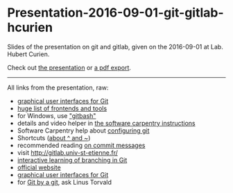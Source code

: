 # Presentation-2016-09-01-git-gitlab-hcurien

Slides of the presentation on git and gitlab, given on the 2016-09-01 at Lab. Hubert Curien.

Check out [the presentation](http://twitwi.github.io/Presentation-2016-09-01-git-gitlab-hcurien/) or [a pdf export](http://twitwi.github.io/Presentation-2016-09-01-git-gitlab-hcurien/Presentation-2016-09-01-git-gitlab-hcurien.pdf).

-----------

All links from the presentation, raw:

  - <a href="http://git-scm.com/downloads/guis">graphical user interfaces for Git</a>
  - <a href="https://git.wiki.kernel.org/index.php/InterfacesFrontendsAndTools">huge list of frontends and tools</a>
  - for Windows, use <a href="https://git-for-windows.github.io/">"gitbash"</a>
  - details and video helper in <a href="https://swcarpentry.github.io/workshop-template/#git">the software carpentry instructions</a>
  - Software Carpentry help about <a href="http://swcarpentry.github.io/git-novice/02-setup/">configuring git</a>
  - Shortcuts (<a href="http://stackoverflow.com/a/2222920/2297277">about ^ and ~</a>)
  - recommended reading <a href="http://chris.beams.io/posts/git-commit/">on commit messages</a>
  - visit <a href="http://gitlab.univ-st-etienne.fr/">http://gitlab.univ-st-etienne.fr/</a>
  - <a href="http://pcottle.github.io/learnGitBranching/">interactive learning of branching in Git</a>
  - <a href="http://git-scm.com/">official website</a>
  - <a href="http://git-scm.com/downloads/guis">graphical user interfaces for Git</a>
  - for <a href="http://www.youtube.com/watch?v=4XpnKHJAok8">Git by a git</a>, ask Linus Torvald
